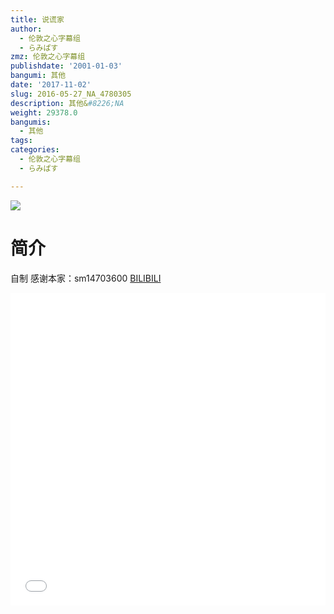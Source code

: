 ```yaml
---
title: 说谎家
author:
  - 伦敦之心字幕组
  - らみぱす
zmz: 伦敦之心字幕组
publishdate: '2001-01-03'
bangumi: 其他
date: '2017-11-02'
slug: 2016-05-27_NA_4780305
description: 其他&#8226;NA
weight: 29378.0
bangumis:
  - 其他
tags:
categories:
  - 伦敦之心字幕组
  - らみぱす

---
```

![](https://i.imgur.com/QbMFDDc.png)
# 简介  
自制 感谢本家：sm14703600 
  [BILIBILI](https://www.bilibili.com/video/av4780305/)

<div class="vcontainer">  <iframe class='video' src="//www.bilibili.com/html/html5player.html?cid=7757360&aid=4780305" width="100%" height="500" frameborder="0" allowfullscreen="allowfullscreen"></iframe></div>
